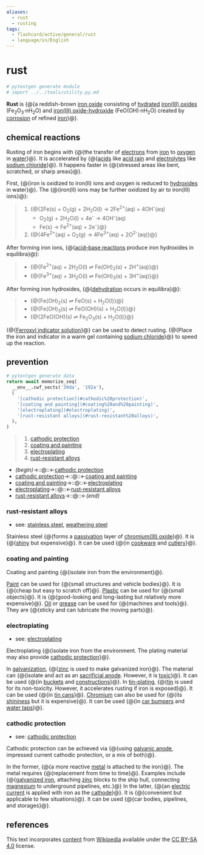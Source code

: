 ```yaml
---
aliases:
  - rust
  - rusting
tags:
  - flashcard/active/general/rust
  - language/in/English
---
```


# rust

```Python
# pytextgen generate module
# import ../../tools/utility.py.md
```

__Rust__ is {@{a reddish-brown [iron oxide](iron%20oxide.md) consisting of [hydrated](hydrate.md) [iron(III) oxides](iron(III)%20oxide.md) (Fe<sub>2</sub>O<sub>3</sub>·nH<sub>2</sub>O) and [iron(III) oxide-hydroxide](iron(III)%20oxide-hydroxide.md) (FeO(OH)·nH<sub>2</sub>O) created by [corrosion](corrosion.md) of refined [iron](iron.md)}@}. <!--SR:!2025-12-31,526,210-->

## chemical reactions

Rusting of iron begins with {@{the transfer of [electrons](electron.md) from [iron](iron.md) to [oxygen](oxygen.md) in [water](water.md)}@}. It is accelerated by {@{[acids](acid.md) like [acid rain](acid%20rain.md) and [electrolytes](electrolyte.md) like [sodium chloride](sodium%20chloride.md)}@}. It happens faster in {@{stressed areas like bent, scratched, or sharp areas}@}. <!--SR:!2025-12-05,662,270!2025-01-26,450,310!2026-07-29,752,250-->

First, {@{iron is oxidized to iron(II) ions and oxygen is reduced to [hydroxides](hydroxide.md) in water}@}. The {@{iron(II) ions may be further oxidized by air to iron(III) ions}@}: <!--SR:!2026-04-16,669,250!2025-08-26,613,310-->

> 1. {@{2Fe(s) + O<sub>2</sub>(g) + 2H<sub>2</sub>O(l) → 2Fe<sup>2+</sup>(aq) + 4OH<sup>-</sup>(aq)
>     - O<sub>2</sub>(g) + 2H<sub>2</sub>O(l) + 4e<sup>-</sup> → 4OH<sup>-</sup>(aq)
>     - Fe(s) → Fe<sup>2+</sup>(aq) + 2e<sup>-</sup>}@}
> 2. {@{4Fe<sup>2+</sup>(aq) + O<sub>2</sub>(g) → 4Fe<sup>3+</sup>(aq) + 2O<sup>2-</sup>(aq)}@} <!--SR:!2025-10-08,601,270-->

After forming iron ions, {@{[acid–base reactions](acid–base%20reaction.md) produce iron hydroxides in equilibra}@}: <!--SR:!2025-02-21,271,250-->

> - {@{Fe<sup>2+</sup>(aq) + 2H<sub>2</sub>O(l) ⇌ Fe(OH)<sub>2</sub>(s) + 2H<sup>+</sup>(aq)}@}
> - {@{Fe<sup>3+</sup>(aq) + 3H<sub>2</sub>O(l) ⇌ Fe(OH)<sub>3</sub>(s) + 3H<sup>+</sup>(aq)}@} <!--SR:!2025-03-03,507,310!2027-01-08,986,330-->

After forming iron hydroxides, {@{[dehydration](dehydration%20reaction.md) occurs in equilibra}@}: <!--SR:!2027-03-07,1030,330-->

> - {@{Fe(OH)<sub>2</sub>(s) ⇌ FeO(s) + H<sub>2</sub>O(l)}@}
> - {@{Fe(OH)<sub>3</sub>(s) ⇌ FeO(OH)(s) + H<sub>2</sub>O(l)}@}
> - {@{2FeO(OH)(s) ⇌ Fe<sub>2</sub>O<sub>3</sub>(s) + H<sub>2</sub>O(l)}@} <!--SR:!2025-12-26,763,330!2027-02-04,947,290!2026-07-15,860,330-->

{@{[Ferroxyl indicator solution](ferroxyl%20indicator%20solution.md)}@} can be used to detect rusting. {@{Place the iron and indicator in a warm gel containing [sodium chloride](sodium%20chloride.md)}@} to speed up the reaction. <!--SR:!2025-02-06,178,270!2025-02-28,422,250-->

## prevention

```Python
# pytextgen generate data
return await memorize_seq(
  __env__.cwf_sects('39da', '192a'),
  (
    '[cathodic protection](#cathodic%20protection)',
    '[coating and painting](#coating%20and%20painting)',
    '[electroplating](#electroplating)',
    '[rust-resistant alloys](#rust-resistant%20alloys)',
  ),
)
```

<!--pytextgen generate section="39da"--><!-- The following content is generated at 2024-03-07T10:32:08.813444+08:00. Any edits will be overridden! -->

> 1. [cathodic protection](#cathodic%20protection)
> 2. [coating and painting](#coating%20and%20painting)
> 3. [electroplating](#electroplating)
> 4. [rust-resistant alloys](#rust-resistant%20alloys)

<!--/pytextgen-->

<!--pytextgen generate section="192a"--><!-- The following content is generated at 2024-01-04T20:17:52.534830+08:00. Any edits will be overridden! -->

- _(begin)_→::@::←[cathodic protection](#cathodic%20protection) <!--SR:!2027-03-16,1037,330!2026-11-07,943,330-->
- [cathodic protection](#cathodic%20protection)→::@::←[coating and painting](#coating%20and%20painting) <!--SR:!2027-10-24,1162,310!2026-10-07,808,310-->
- [coating and painting](#coating%20and%20painting)→::@::←[electroplating](#electroplating) <!--SR:!2025-09-05,405,310!2026-10-21,930,330-->
- [electroplating](#electroplating)→::@::←[rust-resistant alloys](#rust-resistant%20alloys) <!--SR:!2025-02-15,301,290!2025-05-11,330,290-->
- [rust-resistant alloys](#rust-resistant%20alloys)→::@::←_(end)_ <!--SR:!2027-12-16,1335,350!2027-03-25,1039,330-->

<!--/pytextgen-->

### rust-resistant alloys

- see: [stainless steel](stainless%20steel.md), [weathering steel](weathering%20steel.md)

Stainless steel {@{forms a [passivation](passivation%20(chemistry).md) layer of [chromium(III) oxide](chromium(III)%20oxide.md)}@}. It is {@{[shiny](gloss%20(optics)) but expensive}@}. It can be used {@{in [cookware](cookware.md) and [cutlery](cutlery.md)}@}. <!--SR:!2025-05-15,538,310!2026-07-01,847,290!2024-12-30,472,310-->

### coating and painting

Coating and painting {@{isolate iron from the environment}@}. <!--SR:!2027-03-03,1109,350-->

[Paint](paint.md) can be used for {@{small structures and vehicle bodies}@}. It is {@{cheap but easy to scratch off}@}. [Plastic](plastic.md) can be used for {@{small objects}@}. It is {@{good-looking and long-lasting but relatively more expensive}@}. [Oil](oil.md) or [grease](grease.md) can be used for {@{machines and tools}@}. They are {@{sticky and can lubricate the moving parts}@}. <!--SR:!2025-08-05,532,250!2025-06-03,556,310!2027-10-21,1294,350!2026-04-17,679,250!2025-04-27,529,310!2025-05-26,501,270-->

### electroplating

- see: [electroplating](electroplating.md)

Electroplating {@{isolate iron from the environment. The plating material may also provide [cathodic protection](#cathodic%20protection)}@}. <!--SR:!2025-06-14,520,270-->

In [galvanization](galvanization.md), {@{[zinc](zinc.md) is used to make galvanized iron}@}. The material can {@{isolate and act as an [sacrificial anode](galvanic%20anode.md). However, it is [toxic](toxicity.md)}@}. It can be used {@{in [buckets](buckets.md) and [constructions](construction.md)}@}. In [tin-plating](tinning.md), {@{[tin](tin.md) is used for its non-toxicity. However, it accelerates rusting if iron is exposed}@}. It can be used {@{in [tin cans](tin%20can.md)}@}. [Chromium](chromium.md) can also be used for {@{its [shininess](gloss%20(optics).md) but it is expensive}@}. It can be used {@{in [car bumpers](car%20bumper.md) and [water taps](water%20tap.md)}@}. <!--SR:!2025-01-09,394,250!2025-07-24,223,250!2025-03-28,346,210!2027-11-01,1133,290!2028-04-07,1427,350!2025-08-22,558,270!2028-08-31,1438,310-->

### cathodic protection

- see: [cathodic protection](cathodic%20protection.md)

Cathodic protection can be achieved via {@{using [galvanic anode](galvanic%20anode.md), impressed current cathodic protection, or a mix of both}@}. <!--SR:!2028-12-02,1445,310-->

In the former, {@{a more reactive [metal](metal.md) is attached to the iron}@}. The metal requires {@{replacement from time to time}@}. Examples include {@{[galvanized iron](galvanization.md), attaching [zinc](zinc.md) blocks to the ship hull, connecting [magnesium](magnesium.md) to underground pipelines, etc.}@} In the latter, {@{an [electric current](electric%20current.md) is applied with iron as the [cathode](cathode.md)}@}. It is {@{convenient but applicable to few situations}@}. It can be used {@{car bodies, pipelines, and storages}@}. <!--SR:!2026-01-10,642,270!2028-01-21,1364,350!2027-10-20,1056,270!2025-07-01,520,270!2027-01-30,944,290!2025-05-23,429,230-->

## references

This text incorporates [content](https://en.wikipedia.org/wiki/rust) from [Wikipedia](Wikipedia.md) available under the [CC BY-SA 4.0](https://creativecommons.org/licenses/by-sa/4.0/) license.
